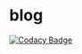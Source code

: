 # blog
[![Codacy Badge](https://api.codacy.com/project/badge/Grade/de13855f9cc848709cd8f2257cd66ce1)](https://app.codacy.com/app/huseyinozgur/blog?utm_source=github.com&utm_medium=referral&utm_content=huseyinozgur/blog&utm_campaign=Badge_Grade_Settings)